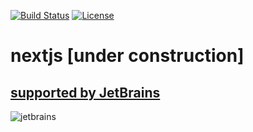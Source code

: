 [![Build Status](https://github.com/sbx0/nextjs/actions/workflows/node.js.yml/badge.svg)](https://github.com/sbx0/nextjs/actions/workflows/node.js.yml)
[![License](https://img.shields.io/badge/License-Apache%202.0-blue.svg)](https://opensource.org/licenses/Apache-2.0)

# nextjs [under construction]

## [supported by JetBrains](https://jb.gg/OpenSourceSupport)

![jetbrains](https://resources.jetbrains.com/storage/products/company/brand/logos/jb_beam.svg)
